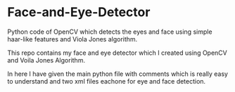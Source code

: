 # Face-and-Eye-Detector
Python code of OpenCV which detects the eyes and face using simple haar-like features and Viola Jones algorithm.

This repo contains my face and eye detector which I created using OpenCV and Voila Jones Algorithm.

In here I have given the main python file with comments which is really easy to understand and two xml files eachone for eye and face detection.
